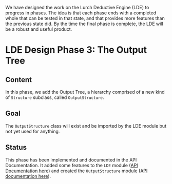 
We have designed the work on the Lurch Deductive Engine (LDE) to progress in
phases.  The idea is that each phase ends with a completed whole that can be
tested in that state, and that provides more features than the previous
state did.  By the time the final phase is complete, the LDE will be a
robust and useful product.

# LDE Design Phase 3: The Output Tree

## Content

In this phase, we add the Output Tree, a hierarchy comprised of a new kind
of `Structure` subclass, called `OutputStructure`.

## Goal

The `OutputStructure` class will exist and be imported by the LDE module
but not yet used for anything.

## Status

This phase has been implemented and documented in the API Documentation. It
added some features to the `LDE` module ([API Documentation
here](api-lde.md)) and created the `OutputStructure` module ([API
documentation here](api-output-structures.md)).
